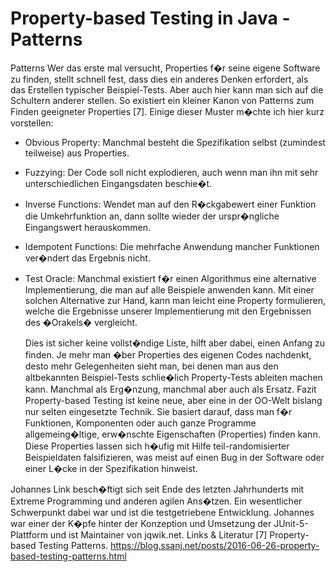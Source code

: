 # Property-based Testing in Java - Patterns

Patterns
   Wer das erste mal versucht, Properties f�r seine eigene Software zu finden, stellt schnell fest, dass dies ein anderes Denken erfordert, als das Erstellen typischer Beispiel-Tests. Aber auch hier kann man sich auf die Schultern anderer stellen. So existiert ein kleiner Kanon von Patterns zum Finden geeigneter Properties [7]. Einige dieser Muster m�chte ich hier kurz vorstellen:
* Obvious Property: 
Manchmal besteht die Spezifikation selbst (zumindest teilweise) aus Properties.
* Fuzzying: 
Der Code soll nicht explodieren, auch wenn man ihn mit sehr unterschiedlichen Eingangsdaten beschie�t.
* Inverse Functions:
Wendet man auf den R�ckgabewert einer Funktion die Umkehrfunktion an, dann sollte wieder der urspr�ngliche Eingangswert herauskommen.
* Idempotent Functions:
Die mehrfache Anwendung mancher Funktionen ver�ndert das Ergebnis nicht.
* Test Oracle:
Manchmal existiert f�r einen Algorithmus eine alternative Implementierung, die man auf alle Beispiele anwenden kann. Mit einer solchen Alternative zur Hand, kann man leicht eine Property formulieren, welche die Ergebnisse unserer Implementierung mit den Ergebnissen des �Orakels� vergleicht. 
   
   Dies ist sicher keine vollst�ndige Liste, hilft aber dabei, einen Anfang zu finden. Je mehr man �ber Properties des eigenen Codes nachdenkt, desto mehr Gelegenheiten sieht man, bei denen man aus den altbekannten Beispiel-Tests schlie�lich Property-Tests ableiten machen kann. Manchmal als Erg�nzung, manchmal aber auch als Ersatz. 
Fazit
   Property-based Testing ist keine neue, aber eine in der OO-Welt bislang nur selten eingesetzte Technik. Sie basiert darauf, dass man f�r Funktionen, Komponenten oder auch ganze Programme allgemeing�ltige, erw�nschte Eigenschaften (Properties) finden kann. Diese Properties lassen sich h�ufig mit Hilfe teil-randomisierter Beispieldaten falsifizieren, was meist auf einen Bug in der Software oder einer L�cke in der Spezifikation hinweist.

Johannes Link besch�ftigt sich seit Ende des letzten Jahrhunderts mit Extreme Programming und anderen agilen Ans�tzen. Ein wesentlicher Schwerpunkt dabei war und ist die testgetriebene Entwicklung. Johannes war einer der K�pfe hinter der Konzeption und Umsetzung der JUnit-5-Plattform und ist Maintainer von jqwik.net.
Links & Literatur
[7] Property-based Testing Patterns. https://blog.ssanj.net/posts/2016-06-26-property-based-testing-patterns.html
